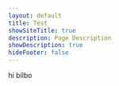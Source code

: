 ```yaml
---
layout: default
title: Test
showSiteTitle: true
description: Page Description
showDescription: true
hideFooter: false
---
```


hi bilbo

